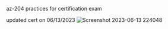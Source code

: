 az-204 practices for certification exam

updated cert on 06/13/2023
![Screenshot 2023-06-13 224048](https://github.com/stevelee2497/az-204/assets/24190646/1795ef71-0f96-496b-a8ac-04c370bdc42c)
